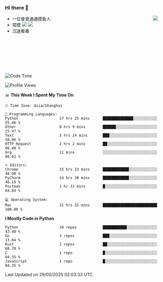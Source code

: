 ### Hi there 👋


<a href="https://github.com/yanlc39">
  <img align="right" src="https://github-readme-stats.vercel.app/api?username=yanlc39&show_icons=true&hide_border=true&icon_color=586069&title_color=a0a9af">
</a>

- 一位普普通通摸鱼人
- 常摸 ![](https://img.shields.io/badge/-Python-3e74a2?style=flat-square&logo=Python&logoColor=fff) ![](https://img.shields.io/badge/-C%2B%2B-brightgreen?style=flat-square)
- 沉迷看番



<br><br><br><br><br><br>


<!--START_SECTION:waka-->
![Code Time](http://img.shields.io/badge/Code%20Time-1%2C236%20hrs%2055%20mins-blue)

![Profile Views](http://img.shields.io/badge/Profile%20Views-7-blue)

📊 **This Week I Spent My Time On** 

```text
🕑︎ Time Zone: Asia/Shanghai

💬 Programming Languages: 
Python                   17 hrs 25 mins      ██████████████░░░░░░░░░░░   55.46 % 
Other                    8 hrs 9 mins        ██████░░░░░░░░░░░░░░░░░░░   25.97 % 
Text                     3 hrs 24 mins       ███░░░░░░░░░░░░░░░░░░░░░░   10.86 % 
HTTP Request             2 hrs 2 mins        ██░░░░░░░░░░░░░░░░░░░░░░░   06.48 % 
Org                      11 mins             ░░░░░░░░░░░░░░░░░░░░░░░░░   00.62 % 

🔥 Editors: 
Chrome                   15 hrs 23 mins      ████████████░░░░░░░░░░░░░   48.98 % 
PyCharm                  14 hrs 30 mins      ████████████░░░░░░░░░░░░░   46.19 % 
Postman                  1 hr 31 mins        █░░░░░░░░░░░░░░░░░░░░░░░░   04.84 % 

💻 Operating System: 
Mac                      31 hrs 25 mins      █████████████████████████   100.00 % 
```

**I Mostly Code in Python** 

```text
Python                   10 repos            ███████████░░░░░░░░░░░░░░   43.48 % 
Go                       3 repos             ███░░░░░░░░░░░░░░░░░░░░░░   13.04 % 
Rust                     2 repos             ██░░░░░░░░░░░░░░░░░░░░░░░   08.70 % 
C                        1 repo              █░░░░░░░░░░░░░░░░░░░░░░░░   04.35 % 
JavaScript               1 repo              █░░░░░░░░░░░░░░░░░░░░░░░░   04.35 % 
```




 Last Updated on 29/05/2025 02:03:33 UTC
<!--END_SECTION:waka-->
